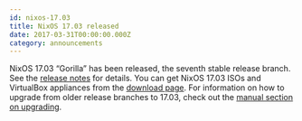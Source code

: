 ```yaml
---
id: nixos-17.03
title: NixOS 17.03 released
date: 2017-03-31T00:00:00.000Z
category: announcements
---
```

NixOS 17.03 “Gorilla” has been released, the seventh stable release branch. See the [release notes](/manual/nixos/stable/release-notes.html#sec-release-17.03) for details. You can get NixOS 17.03 ISOs and VirtualBox appliances from the [download page](/download). For information on how to upgrade from older release branches to 17.03, check out the [manual section on upgrading](/manual/nixos/stable/index.html#sec-upgrading).

